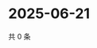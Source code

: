 # 2025-06-21

共 0 条

<!-- BEGIN ZHIHUVIDEO -->
<!-- 最后更新时间 Sat Jun 21 2025 15:10:26 GMT+0800 (China Standard Time) -->

<!-- END ZHIHUVIDEO -->
